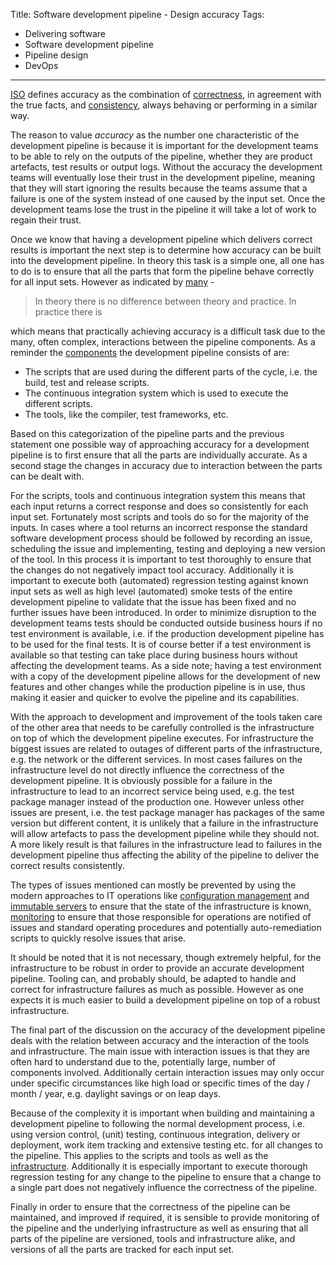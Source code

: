 Title: Software development pipeline - Design accuracy
Tags:
  - Delivering software
  - Software development pipeline
  - Pipeline design
  - DevOps
---

[ISO](https://en.wikipedia.org/wiki/Accuracy_and_precision#ISO_definition_.28ISO_5725.29) defines
accuracy as the combination of [correctness](http://dictionary.cambridge.org/dictionary/english/correct?q=correctness),
in agreement with the true facts, and [consistency](http://dictionary.cambridge.org/dictionary/english/consistency),
always behaving or performing in a similar way.

The reason to value *accuracy* as the number one characteristic of the development pipeline is
because it is important for the development teams to be able to rely on the outputs of the
pipeline, whether they are product artefacts, test results or output logs. Without the accuracy
the development teams will eventually lose their trust in the development pipeline, meaning that
they will start ignoring the results because the teams assume that a failure is one of the system
instead of one caused by the input set. Once the development teams lose the trust in the
pipeline it will take a lot of work to regain their trust.

Once we know that having a development pipeline which delivers correct results is important the
next step is to determine how accuracy can be built into the development pipeline.
In theory this task is a simple one, all one has to do is to ensure that all the parts that form the
pipeline behave correctly for all input sets. However as indicated by
[many](http://wiki.c2.com/?DifferenceBetweenTheoryAndPractice) -

> In theory there is no difference between theory and practice. In practice there is

which means that practically achieving accuracy is a difficult task due to the
many, often complex, interactions between the pipeline components. As a reminder
the [components](Software-development-pipeline-Design-introduction.html) the
development pipeline consists of are:

- The scripts that are used during the different parts of the cycle, i.e. the build, test
  and release scripts.
- The continuous integration system which is used to execute the different scripts.
- The tools, like the compiler, test frameworks, etc.

Based on this categorization of the pipeline parts and the previous statement one possible
way of approaching accuracy for a development pipeline is to first ensure that all the parts
are individually accurate. As a second stage the changes in accuracy due to interaction between
the parts can be dealt with.

For the scripts, tools and continuous integration system this means that each input returns a
correct response and does so consistently for each input set. Fortunately most scripts
and tools do so for the majority of the inputs. In cases where a tool returns an incorrect response
the standard software development process should be followed by recording an issue, scheduling the
issue and implementing, testing and deploying a new version of the tool. In this process
it is important to test thoroughly to ensure that the changes do not negatively impact
tool accuracy. Additionally it is important to execute both (automated) regression testing against known
input sets as well as high level (automated) smoke tests of the entire development pipeline
to validate that the issue has been fixed and no further issues have been introduced.
In order to minimize disruption to the development teams tests should be conducted outside
business hours if no test environment is available, i.e. if the production development
pipeline has to be used for the final tests. It is of course better if a test environment
is available so that testing can take place during business hours without affecting
the development teams. As a side note; having a test environment with a copy of the
development pipeline allows for the development of new features and other changes
while the production pipeline is in use, thus making it easier and quicker to evolve
the pipeline and its capabilities.

With the approach to development and improvement of the tools taken care of the other area that
needs to be carefully controlled is the infrastructure on top of which the development pipeline
executes. For infrastructure the biggest issues are related to outages of different parts of
the infrastructure, e.g. the network or the different services. In most cases
failures on the infrastructure level do not directly influence the correctness of the development
pipeline. It is obviously possible for a failure in the infrastructure to lead
to an incorrect service being used, e.g. the test package manager instead of the
production one. However unless other issues are present, i.e. the test package manager
has packages of the same version but different content, it is unlikely that
a failure in the infrastructure will allow artefacts to pass the development pipeline
while they should not. A more likely result is that failures in the infrastructure
lead to failures in the development pipeline thus affecting the ability of the
pipeline to deliver the correct results consistently.

The types of issues mentioned can mostly be prevented by using the modern approaches
to IT operations like [configuration management](https://en.wikipedia.org/wiki/Software_configuration_management)
and [immutable servers](https://martinfowler.com/bliki/ImmutableServer.html) to ensure
that the state of the infrastructure is known, [monitoring](https://en.wikipedia.org/wiki/System_monitor)
to ensure that those responsible for operations are notified of issues and
standard operating procedures and potentially auto-remediation scripts to
quickly resolve issues that arise.

It should be noted that it is not necessary, though extremely helpful, for the infrastructure
to be robust in order to provide an accurate development pipeline. Tooling can, and
probably should, be adapted to handle and correct for infrastructure failures as
much as possible. However as one expects it is much easier to build a development
pipeline on top of a robust infrastructure.

The final part of the discussion on the accuracy of the development pipeline deals
with the relation between accuracy and the interaction of the tools and infrastructure.
The main issue with interaction issues is that they are often hard to understand
due to the, potentially large, number of components involved. Additionally certain
interaction issues may only occur under specific circumstances like high load or
specific times of the day / month / year, e.g. daylight savings or on leap days.

Because of the complexity it is important when building and maintaining a development pipeline
to following the normal development process, i.e. using version control,
(unit) testing, continuous integration, delivery or deployment, work item tracking
and extensive testing etc. for all changes to the pipeline. This applies to the scripts
and tools as well as the [infrastructure](https://en.wikipedia.org/wiki/Infrastructure_as_Code).
Additionally it is especially important to execute thorough regression testing for any change to the
pipeline to ensure that a change to a single part does not negatively influence the
correctness of the pipeline.

Finally in order to ensure that the correctness of the pipeline can be maintained, and improved
if required, it is sensible to provide monitoring of the pipeline and the underlying infrastructure
as well as ensuring that all parts of the pipeline are versioned, tools and infrastructure alike,
and versions of all the parts are tracked for each input set.
